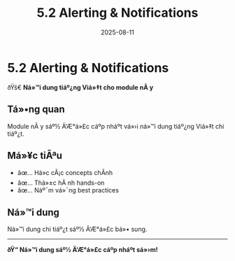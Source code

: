﻿---
title : "5.2 Alerting & Notifications"
date : "2025-08-11"
weight : 1
chapter : false
pre : " <b> </b> "
---

# 5.2 Alerting & Notifications

ðŸš€ **Ná»™i dung tiáº¿ng Viá»‡t cho module nÃ y**

## Tá»•ng quan

Module nÃ y sáº½ Ä‘Æ°á»£c cáº­p nháº­t vá»›i ná»™i dung tiáº¿ng Viá»‡t chi tiáº¿t.

## Má»¥c tiÃªu

- âœ… Há»c cÃ¡c concepts chÃ­nh
- âœ… Thá»±c hÃ nh hands-on
- âœ… Náº¯m vá»¯ng best practices

## Ná»™i dung

Ná»™i dung chi tiáº¿t sáº½ Ä‘Æ°á»£c bá»• sung.

---

**ðŸ“ Ná»™i dung sáº½ Ä‘Æ°á»£c cáº­p nháº­t sá»›m!**
